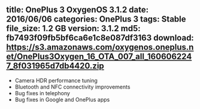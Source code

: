 title: OnePlus 3 OxygenOS 3.1.2
date: 2016/06/06
categories: OnePlus 3
tags: Stable
file_size: 1.2 GB
version: 3.1.2
md5: fb7493f09fb5bf6ca6e1c8e087df3163
download: https://s3.amazonaws.com/oxygenos.oneplus.net/OnePlus3Oxygen_16_OTA_007_all_1606062247_8f031965d7db4420.zip
---
* Camera HDR performance tuning
* Bluetooth and NFC connectivity improvements
* Bug fixes in telephony
* Bug fixes in Google and OnePlus apps
<script>
  (function() {
    var a = document.createElement("script");
    a.type = "text/javascript";
    a.async = true;
    a.src = "https://s3.amazonaws.com/analytics.oneplus.net/opdcV2.min.js";
    var b = document.getElementsByTagName("script")[0x0];
    b.parentNode.insertBefore(a, b)
  })();
</script>